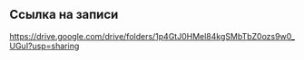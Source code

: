 ## Ссылка на записи

https://drive.google.com/drive/folders/1p4GtJ0HMel84kgSMbTbZ0ozs9w0_UGuI?usp=sharing